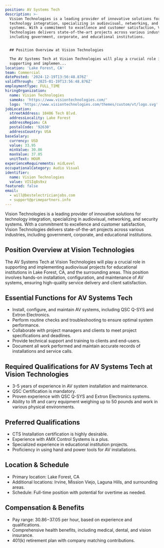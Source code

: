 ```yaml
---
position: AV Systems Tech
description: >-
  Vision Technologies is a leading provider of innovative solutions for
  technology integration, specializing in audiovisual, networking, and security
  systems. With a commitment to excellence and customer satisfaction, Vision
  Technologies delivers state-of-the-art projects across various industries,
  including government, corporate, and educational institutions.


  ## Position Overview at Vision Technologies

  The AV Systems Tech at Vision Technologies will play a crucial role in
  supporting and implemen...
location: 'Lake Forest, CA'
team: Commercial
datePosted: '2024-12-19T13:56:48.876Z'
validThrough: '2025-01-19T13:56:48.876Z'
employmentType: FULL_TIME
hiringOrganization:
  name: Vision Technologies
  sameAs: 'https://www.visiontechnologies.com/'
  logo: 'https://www.visiontechnologies.com/themes/custom/vt/logo.svg'
jobLocation:
  streetAddress: 10406 Tech Blvd.
  addressLocality: Lake Forest
  addressRegion: CA
  postalCode: '92630'
  addressCountry: USA
baseSalary:
  currency: USD
  value: 33.95
  minValue: 30.86
  maxValue: 37.05
  unitText: HOUR
experienceRequirements: midLevel
occupationalCategory: Audio Visual
identifier:
  name: Vision Technologies
  value: VISIq8s9xz
featured: false
email:
  - will@bestelectricianjobs.com
  - support@primepartners.info
---
```




Vision Technologies is a leading provider of innovative solutions for technology integration, specializing in audiovisual, networking, and security systems. With a commitment to excellence and customer satisfaction, Vision Technologies delivers state-of-the-art projects across various industries, including government, corporate, and educational institutions.

## Position Overview at Vision Technologies
The AV Systems Tech at Vision Technologies will play a crucial role in supporting and implementing audiovisual projects for educational institutions in Lake Forest, CA, and the surrounding areas. This position involves hands-on installation, configuration, and maintenance of AV systems, ensuring high-quality service delivery and client satisfaction.

## Essential Functions for AV Systems Tech
- Install, configure, and maintain AV systems, including QSC Q-SYS and Extron Electronics.
- Perform routine checks and troubleshooting to ensure optimal system performance.
- Collaborate with project managers and clients to meet project specifications and deadlines.
- Provide technical support and training to clients and end-users.
- Document all work performed and maintain accurate records of installations and service calls.

## Required Qualifications for AV Systems Tech at Vision Technologies
- 3-5 years of experience in AV system installation and maintenance.
- QSC Certification is mandatory.
- Proven experience with QSC Q-SYS and Extron Electronics systems.
- Ability to lift and carry equipment weighing up to 50 pounds and work in various physical environments.

## Preferred Qualifications
- CTS Installation certification is highly desirable.
- Experience with AMX Control Systems is a plus.
- Specialized experience in educational institution projects.
- Proficiency in using hand and power tools for AV installations.

## Location & Schedule
- Primary location: Lake Forest, CA
- Additional locations: Irvine, Mission Viejo, Laguna Hills, and surrounding areas.
- Schedule: Full-time position with potential for overtime as needed.

## Compensation & Benefits
- Pay range: $30.86-$37.05 per hour, based on experience and qualifications.
- Comprehensive health benefits, including medical, dental, and vision insurance.
- 401(k) retirement plan with company matching contributions.